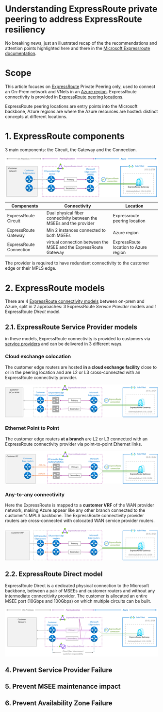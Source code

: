 # Understanding ExpressRoute private peering to address ExpressRoute resiliency

No breaking news, just an illustrated recap of the the recommendations and attention points highlighted here and there in the [Microsoft Expressroute documentation](https://learn.microsoft.com/en-us/azure/expressroute/).

# Scope

This article focuses on [ExpressRoute](https://learn.microsoft.com/en-us/azure/expressroute/expressroute-introduction) Private Peering only, used to connect an On-Prem network and VNets in an [Azure region](https://azure.microsoft.com/en-us/explore/global-infrastructure/geographies/#overview). ExpressRoute connectivity is provided in [ExpressRoute peering locations](https://learn.microsoft.com/en-us/azure/expressroute/expressroute-locations).

 ExpressRoute peering locations are entry points into the Microsoft backbone, Azure regions are where  the Azure resources are hosted: distinct concepts at different locations. 
 
# 1. ExpressRoute components

3 main components: the Circuit, the Gateway and the Connection.

![](<images/er-architecture.png>)

| **Components** | **Connectivity** | **Location** |
|---|---|---|
|ExpressRoute Circuit|Dual physical fiber connectivity between the MSEEs and the provider|Expressroute peering location|
|ExpressRoute Gateway|Min 2 instances connected to both MSEEs| Azure region|
|ExpressRoute Connection|virtual connection between the MSEE and the ExpressRoute Gateway|ExpressRoute location to Azure region

The provider is required to have redundant connectivity to the customer edge or their MPLS edge.

# 2. ExpressRoute models

There are 4 [ExpressRoute connectivity models](https://learn.microsoft.com/en-us/azure/expressroute/expressroute-connectivity-models) between on-prem and Azure, split in 2 approaches: 3 ExpressRoute *Service Provider* models and 1 ExpressRoute *Direct* model.

## 2.1. ExpressRoute Service Provider models

in these models, ExpressRoute connectivity is provided to customers via [service providers](https://learn.microsoft.com/en-us/azure/expressroute/expressroute-locations-providers#partners) and can be delivered in 3 different ways.

### Cloud exchange colocation

The customer edge routers are hosted **in a cloud exchange facility** close to or in the peering location and are L2 or L3 cross-connected with an ExpressRoute connectivity provider.

![](images/cloud-exch-colo.png)

### Ethernet Point to Point

The customer edge routers **at a branch** are L2 or L3 connected with an ExpressRoute connectivity provider via point-to-point Ethernet links.

![](images/eth-p2p.png)

### Any-to-any connectivity

Here the ExpressRoute is mapped to a **customer VRF** of the WAN provider network, making Azure appear like any other branch connected to the customer's MPLS backbone. The ExpressRoute connectivity provider routers are cross-connected with colocated WAN service provider routers.

![](images/any2any.png)

## 2.2. ExpressRoute Direct model

ExpressRoute Direct is a dedicated physical connection to the Microsoft backbone, between a pair of MSEEs and customer routers and without any intermediate connecitivity provider. The customer is allocated an entire MSEE port (10Gbps and 100Gbps) on which multiple circuits can be built.

![](images/erd.png)

## 4. Prevent Service Provider Failure



## 5. Prevent MSEE maintenance impact

## 6. Prevent Availability Zone Failure